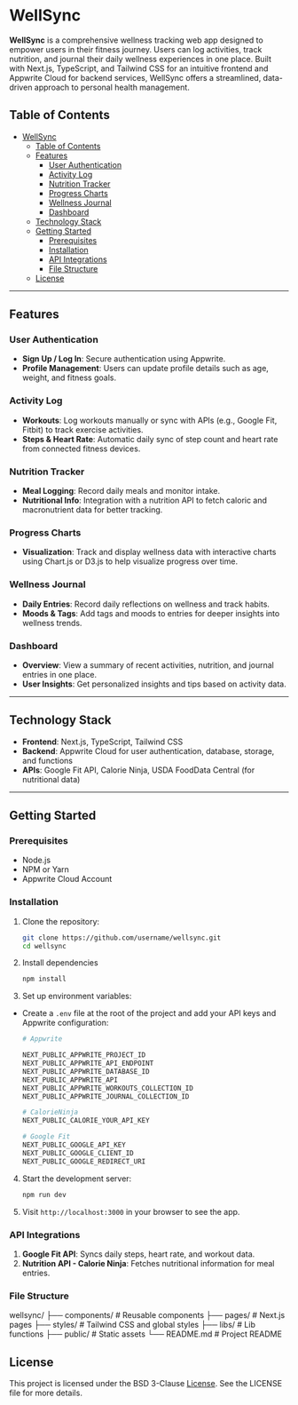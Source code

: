 # WellSync

**WellSync** is a comprehensive wellness tracking web app designed to empower users in their fitness journey. Users can log activities, track nutrition, and journal their daily wellness experiences in one place. Built with Next.js, TypeScript, and Tailwind CSS for an intuitive frontend and Appwrite Cloud for backend services, WellSync offers a streamlined, data-driven approach to personal health management.

## Table of Contents

- [WellSync](#wellsync)
  - [Table of Contents](#table-of-contents)
  - [Features](#features)
    - [User Authentication](#user-authentication)
    - [Activity Log](#activity-log)
    - [Nutrition Tracker](#nutrition-tracker)
    - [Progress Charts](#progress-charts)
    - [Wellness Journal](#wellness-journal)
    - [Dashboard](#dashboard)
  - [Technology Stack](#technology-stack)
  - [Getting Started](#getting-started)
    - [Prerequisites](#prerequisites)
    - [Installation](#installation)
    - [API Integrations](#api-integrations)
    - [File Structure](#file-structure)
  - [License](#license)

---

## Features

### User Authentication
- **Sign Up / Log In**: Secure authentication using Appwrite.
- **Profile Management**: Users can update profile details such as age, weight, and fitness goals.

### Activity Log
- **Workouts**: Log workouts manually or sync with APIs (e.g., Google Fit, Fitbit) to track exercise activities.
- **Steps & Heart Rate**: Automatic daily sync of step count and heart rate from connected fitness devices.

### Nutrition Tracker
- **Meal Logging**: Record daily meals and monitor intake.
- **Nutritional Info**: Integration with a nutrition API to fetch caloric and macronutrient data for better tracking.

### Progress Charts
- **Visualization**: Track and display wellness data with interactive charts using Chart.js or D3.js to help visualize progress over time.

### Wellness Journal
- **Daily Entries**: Record daily reflections on wellness and track habits.
- **Moods & Tags**: Add tags and moods to entries for deeper insights into wellness trends.

### Dashboard
- **Overview**: View a summary of recent activities, nutrition, and journal entries in one place.
- **User Insights**: Get personalized insights and tips based on activity data.

---

## Technology Stack

- **Frontend**: Next.js, TypeScript, Tailwind CSS
- **Backend**: Appwrite Cloud for user authentication, database, storage, and functions
- **APIs**: Google Fit API, Calorie Ninja, USDA FoodData Central (for nutritional data)

---

## Getting Started

### Prerequisites
- Node.js
- NPM or Yarn
- Appwrite Cloud Account

### Installation

1. Clone the repository:

   ```bash
   git clone https://github.com/username/wellsync.git
   cd wellsync

2. Install dependencies

    ```bash
    npm install
    ```

3. Set up environment variables:
- Create a `.env` file at the root of the project and add your API keys and Appwrite configuration:

    ```bash
    # Appwrite

    NEXT_PUBLIC_APPWRITE_PROJECT_ID
    NEXT_PUBLIC_APPWRITE_API_ENDPOINT
    NEXT_PUBLIC_APPWRITE_DATABASE_ID
    NEXT_PUBLIC_APPWRITE_API
    NEXT_PUBLIC_APPWRITE_WORKOUTS_COLLECTION_ID
    NEXT_PUBLIC_APPWRITE_JOURNAL_COLLECTION_ID

    # CalorieNinja
    NEXT_PUBLIC_CALORIE_YOUR_API_KEY

    # Google Fit
    NEXT_PUBLIC_GOOGLE_API_KEY
    NEXT_PUBLIC_GOOGLE_CLIENT_ID
    NEXT_PUBLIC_GOOGLE_REDIRECT_URI
    ```

4. Start the development server:

    ```bash
    npm run dev
    ```

5. Visit `http://localhost:3000` in your browser to see the app.


### API Integrations
1. **Google Fit API**: Syncs daily steps, heart rate, and workout data.
2. **Nutrition API - Calorie Ninja**: Fetches nutritional information for meal entries.

### File Structure

wellsync/
├── components/         # Reusable components
├── pages/              # Next.js pages
├── styles/             # Tailwind CSS and global styles
├── libs/               # Lib functions
├── public/             # Static assets
└── README.md           # Project README

## License
This project is licensed under the BSD 3-Clause [License](https://github.com/gurjeetsinghvirdee/wellSync/blob/master/LICENSE). See the LICENSE file for more details.